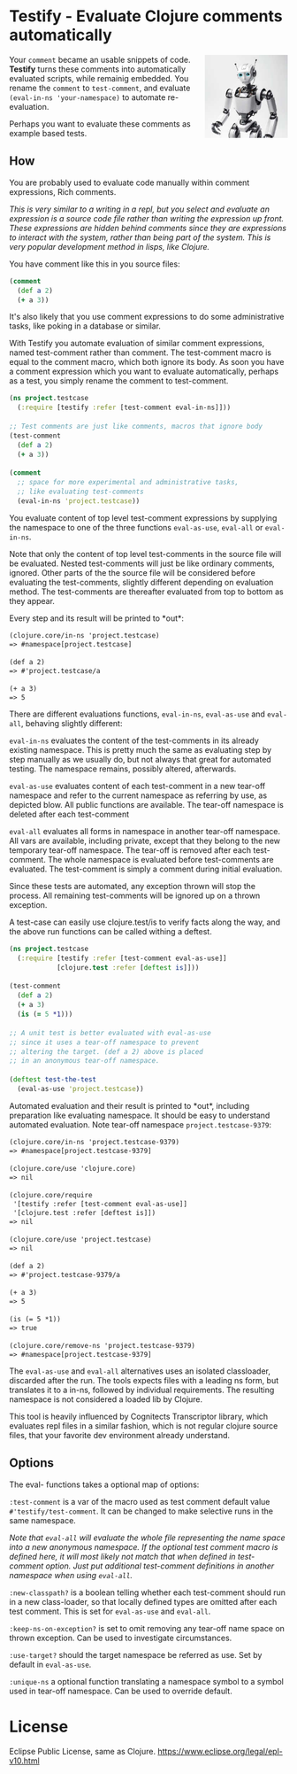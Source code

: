 # Testify - Evaluate Clojure comments automatically

<img align="right" src="robby.jpg" width="150" height="150">

Your `comment` became an usable snippets of code. 
**Testify** turns these comments into automatically evaluated scripts, while remainig embedded.
You rename the `comment` to `test-comment`, and evaluate `(eval-in-ns 'your-namespace)` to automate re-evaluation.

Perhaps you want to evaluate these comments as example based tests.

## How
 
You are probably used to evaluate code manually within comment expressions, Rich comments. 

*This is very similar to a writing in a repl, but you select and evaluate an expression is a source code file rather than writing the expression up front. These expressions are hidden behind comments since they are expressions to interact with the system, rather than being part of the system. This is very popular development method in lisps, like Clojure.*

You have comment like this in you source files:

```clojure
(comment 
  (def a 2)
  (+ a 3))
```

It's also likely that you use comment expressions to do some administrative tasks, like poking in a database or similar.

With Testify you automate evaluation of similar comment expressions, named test-comment rather than comment. The test-comment macro is equal to the comment macro, which both ignore its body. As soon you have a comment expression which you want to evaluate automatically, perhaps as a test, you simply rename the comment to test-comment.

```clojure
(ns project.testcase
  (:require [testify :refer [test-comment eval-in-ns]]))

;; Test comments are just like comments, macros that ignore body  
(test-comment 
  (def a 2)
  (+ a 3))
  
(comment 
  ;; space for more experimental and administrative tasks,
  ;; like evaluating test-comments
  (eval-in-ns 'project.testcase))
```
You evaluate content of top level test-comment expressions by supplying the namespace to one of the three functions `eval-as-use`, `eval-all` or `eval-in-ns`. 

Note that only the content of top level test-comments in the source file will be evaluated. Nested test-comments will just be like ordinary comments, ignored. Other parts of the the source file will be considered before evaluating the test-comments, slightly different depending on evaluation method. The test-comments are thereafter evaluated from top to bottom as they appear. 

Every step and its result will be printed to \*out\*:
```
(clojure.core/in-ns 'project.testcase)
=> #namespace[project.testcase]

(def a 2)
=> #'project.testcase/a

(+ a 3)
=> 5
```
There are different evaluations functions, `eval-in-ns`, `eval-as-use` and `eval-all`, behaving slightly different:

`eval-in-ns` evaluates the content of the test-comments in its already existing namespace. This is pretty much the same as evaluating step by step manually as we usually do, but not always that great for automated testing. The namespace remains, possibly altered, afterwards. 

`eval-as-use` evaluates content of each test-comment in a new tear-off namespace and refer to the current namespace as referring by use, as depicted blow. All public functions are available. The tear-off namespace is deleted after each test-comment

`eval-all` evaluates all forms in namespace in another tear-off namespace. All vars are available, including private, except that they belong to the new temporary tear-off namespace. The tear-off is removed after each test-comment. The whole namespace is evaluated before test-comments are evaluated. The test-comment is simply a comment during initial evaluation.


Since these tests are automated, any exception thrown will stop the process. All remaining test-comments will be ignored up on a thrown exception.

A test-case can easily use clojure.test/is to verify facts along the way, and the above run functions can be called withing a deftest.

```clojure
(ns project.testcase
  (:require [testify :refer [test-comment eval-as-use]]
            [clojure.test :refer [deftest is]]))
  
(test-comment 
  (def a 2)
  (+ a 3)
  (is (= 5 *1)))

;; A unit test is better evaluated with eval-as-use
;; since it uses a tear-off namespace to prevent
;; altering the target. (def a 2) above is placed
;; in an anonymous tear-off namespace.
 
(deftest test-the-test
  (eval-as-use 'project.testcase))
```
Automated evaluation and their result is printed to \*out\*, including preparation like evaluating namespace. It should be easy to understand automated evaluation. Note tear-off namespace `project.testcase-9379`:

```
(clojure.core/in-ns 'project.testcase-9379)
=> #namespace[project.testcase-9379]

(clojure.core/use 'clojure.core)
=> nil

(clojure.core/require
 '[testify :refer [test-comment eval-as-use]]
 '[clojure.test :refer [deftest is]])
=> nil

(clojure.core/use 'project.testcase)
=> nil

(def a 2)
=> #'project.testcase-9379/a

(+ a 3)
=> 5

(is (= 5 *1))
=> true

(clojure.core/remove-ns 'project.testcase-9379)
=> #namespace[project.testcase-9379]
```

The `eval-as-use` and `eval-all` alternatives uses an isolated classloader, discarded after the run. The tools expects files with a leading ns form, but translates it to a in-ns, followed by individual requirements. The resulting namespace is not considered a loaded lib by Clojure.

This tool is heavily influenced by Cognitects Transcriptor library, which evaluates repl files in a similar fashion, which is not regular clojure source files, that your favorite dev environment already understand.

## Options

The eval- functions takes a optional map of options: 

`:test-comment` is a var of the macro used as test comment default value `#'testify/test-comment`. It can be changed to make selective runs in the same namespace. 

*Note that `eval-all` will evaluate the whole file representing the name space into a new anonymous namespace. If the optional test comment macro is defined here, it will most likely not match that when defined in test-comment option. Just put additional test-comment definitions in another namespace when using `eval-all`.* 

`:new-classpath?` is a boolean telling whether each test-comment should run in a new class-loader, so that locally defined types are omitted after each test comment. This is set for `eval-as-use` and `eval-all`.

`:keep-ns-on-exception?` is set to  omit removing any tear-off name space on thrown exception. Can be used to investigate circumstances.

`:use-target?` should the target namespace be referred as use. Set by default in `eval-as-use`.

`:unique-ns` a optional function translating a namespace symbol to a symbol used in tear-off namespace. Can be used to override default. 

# License
Eclipse Public License, same as Clojure. https://www.eclipse.org/legal/epl-v10.html

